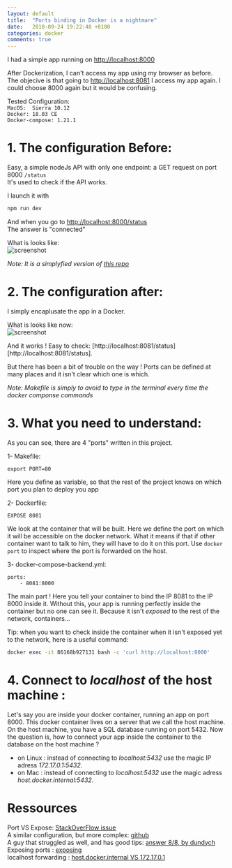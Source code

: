 ```yaml
---
layout: default
title:  "Ports binding in Docker is a nightmare"
date:   2018-09-24 19:22:48 +0100
categories: docker
comments: true
---
```


I had a simple app running on [http://localhost:8000][http://localhost:8000]  

After Dockerization, I can't access my app using my browser as before.  
The objecive is that going to [http://localhost:8081][http://localhost:8081] I access my app again. I could choose 8000 again but it would be confusing.

Tested Configuration:  
`MacOS:  Sierra 10.12`  
`Docker: 18.03 CE`  
`Docker-compose: 1.21.1`  

# 1.  The configuration Before:

Easy, a simple nodeJs API with only one endpoint: a GET request on port 8000 ```/status```  
It's used to check if the API works.  

I launch it with
``` bash
npm run dev
```

And when you go to [http://localhost:8000/status][http://localhost:8000/status]  
The answer is "connected"

What is looks like:  
![screenshot](https://ibin.co/4Gq2OIbmT3jR.png)


_Note: It is a simplyfied version of [this repo][repo]_  

# 2.  The configuration after:  

I simply encaplusate the app in a Docker.  

What is looks like now:  
![screenshot](https://ibin.co/4GvI3khqhbLk.png)

And it works ! Easy to check: [http://localhost:8081/status][http://localhost:8081/status].  

But there has been a bit of trouble on the way ! Ports can be defined at many places and it isn't clear which one is which.

_Note: Makefile is simply to avoid to type in the terminal every time the docker componse commands_

# 3.  What you need to understand:

As you can see, there are 4 "ports" written in this project.  

1- Makefile:  

```
export PORT=80  
```  
Here you define as variable, so that the rest of the project knows on which port you plan to deploy you app  

2- Dockerfile:   

```
EXPOSE 8081  
```  
We look at the container that will be built. Here we define the port on which it will be accessible on the docker network. What it means if that if other container want to talk to him, they will have to do it on this  port. Use ```docker port``` to inspect where the port is forwarded on the host.  

3- docker-compose-backend.yml:   

```
ports:  
    - 8081:8000  
```  

The main part ! Here you tell your container to bind the IP 8081 to the IP 8000 inside it. Without this, your app is running perfectly inside the container but no one can see it. Because it isn't _exposed_ to the rest of the network, containers...

Tip: when you want to check inside the container when it isn't exposed yet to the network, here is a useful command:

```bash
docker exec -it 86168b927131 bash -c 'curl http://localhost:8000'
```

# 4.  Connect to _localhost_ of the host machine :
Let's say you are inside your docker container, running an app on port 8000. This docker container lives on a server that we call the host machine. On the host machine, you have a SQL database running on port 5432. Now the question is, how to connect your app inside the container to the database on the host machine ?  

- on Linux : instead of connecting to _localhost:5432_ use the magic IP adress _172.17.0.1:5432_.  
- on Mac : instead of connecting to _localhost:5432_ use the magic adress _host.docker.internal:5432_.  


# Ressources

Port VS Expose: [StackOverFlow issue][po]   
A similar configuration, but more complex: [github][similar]   
A guy that struggled as well, and has good tips: [answer 8/8, by dundych][dund]  
Exposing ports : [exposing]  
localhost forwarding : [host.docker.internal VS 172.17.0.1](https://stackoverflow.com/questions/48546124/what-is-linux-equivalent-of-host-docker-internal)  

[exposing]: https://runnable.com/docker/binding-docker-ports
[dund]: https://forums.docker.com/t/how-can-i-navigate-to-container-website-from-host-browser/25035/8
[similar]: https://github.com/asishrs/node-express-docker
[po]: https://stackoverflow.com/questions/40801772/what-is-the-difference-between-docker-compose-ports-vs-expose
[repo]: https://github.com/guillim/nodejs-API-starterkit
[http://localhost:8000/status]: http://localhost:8000/status
[http://localhost:8000]: http://localhost:8000
[http://localhost:8081]: http://localhost:8081

